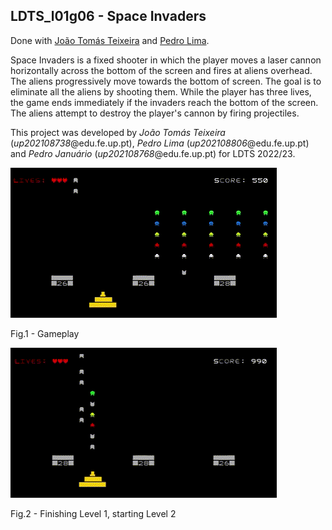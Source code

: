 ## LDTS_l01g06 - Space Invaders

Done with [João Tomás Teixeira](https://github.com/up202108738) and [Pedro Lima](https://github.com/up202108806).

Space Invaders is a fixed shooter in which the player moves a laser cannon horizontally across the bottom of the screen and fires at aliens overhead.
The aliens progressively move towards the bottom of screen.
The goal is to eliminate all the aliens by shooting them. While the player has three lives, the game ends immediately if the invaders reach the bottom of the screen.
The aliens attempt to destroy the player's cannon by firing projectiles.

This project was developed by *João Tomás Teixeira* (*up202108738*@edu.fe.up.pt), *Pedro Lima* (*up202108806*@edu.fe.up.pt) and *Pedro Januário* (*up202108768*@edu.fe.up.pt) for LDTS 2022/23.

<img src="resources/images/SI_gameplay.gif" height="240"/>
<p>Fig.1 - Gameplay</p>

<img src="resources/images/SI_level.gif" height="240" />
<p>Fig.2 - Finishing Level 1, starting Level 2</p>

